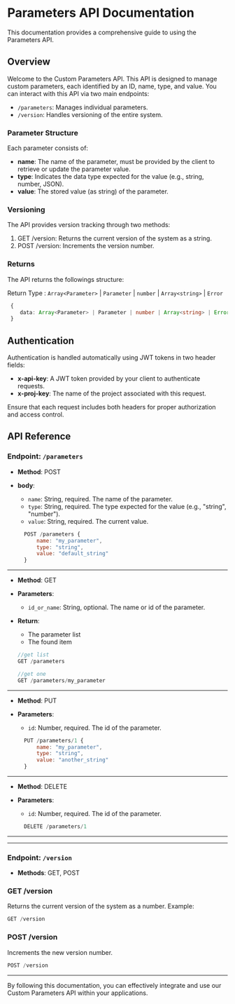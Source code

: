 
# Parameters API Documentation

This documentation provides a comprehensive guide to using the Parameters API.

## Overview

Welcome to the Custom Parameters API. This API is designed to manage custom parameters, each identified by an ID, name, type, and value. You can interact with this API via two main endpoints:

- `/parameters`: Manages individual parameters.
- `/version`: Handles versioning of the entire system.

### Parameter Structure
Each parameter consists of:
- **name**: The name of the parameter, must be provided by the client to retrieve or update the parameter value.
- **type**: Indicates the data type expected for the value (e.g., string, number, JSON).
- **value**: The stored value (as string) of the parameter.

### Versioning
The API provides version tracking through two methods:
1. GET /version: Returns the current version of the system as a string.
2. POST /version: Increments the version number.

### Returns
The API returns the followings structure: 

Return Type : `Array<Parameter>` | `Parameter` | `number` | `Array<string>` | `Error`
```typescript
 {
    data: Array<Parameter> | Parameter | number | Array<string> | Error
 }
```


## Authentication

Authentication is handled automatically using JWT tokens in two header fields:

- **x-api-key**: A JWT token provided by your client to authenticate requests.
- **x-proj-key**: The name of the project associated with this request.

Ensure that each request includes both headers for proper authorization and access control.


## API Reference

### **Endpoint:** `/parameters`

- **Method**: POST
- **body**:
  - `name`: String, required. The name of the parameter.
  - `type`: String, required. The type expected for the value (e.g., "string", "number").
  - `value`: String, required. The current value.

  ```javascript
    POST /parameters {
        name: "my_parameter",
        type: "string",
        value: "default_string"
    }
  ```

---

- **Method**: GET
- **Parameters**: 
    - `id_or_name`: String, optional. The name or id of the parameter.
- **Return**: 
    - The parameter list
    - The found item
   

    ```javascript
    //get list
    GET /parameters
    
    //get one 
    GET /parameters/my_parameter
    ```

---
- **Method**: PUT
- **Parameters**: 
    - `id`: Number, required. The id of the parameter.
    
  ```javascript
    PUT /parameters/1 {
        name: "my_parameter",
        type: "string",
        value: "another_string"
    }
  ```
---
- **Method**: DELETE
- **Parameters**: 
    - `id`: Number, required. The id of the parameter.
 
 
  ```javascript
    DELETE /parameters/1
  ```

---
---
### **Endpoint:** `/version`
- **Methods**: GET, POST

### GET /version
Returns the current version of the system as a number. Example:
```javascript
GET /version
```

### POST /version
Increments the new version number.
```javascript
POST /version
```

---

By following this documentation, you can effectively integrate and use our Custom Parameters API within your applications.
